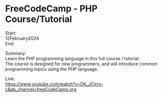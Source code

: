 # FreeCodeCamp - PHP Course/Tutorial

Start: </br>
12February2024</br>
End:</br>

Summary:</br>
Learn the PHP programming language in this full course / tutorial. </br>
The course is designed for new programmers, and will introduce common programming topics using the PHP language.</br>

Link:</br>
https://www.youtube.com/watch?v=OK_JCtrrv-c&ab_channel=freeCodeCamp.org
